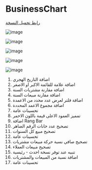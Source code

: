 # BusinessChart

[رابط تحميل النسخة
](https://github.com/BasheirHassan/BusinessChart/releases)

![image](https://github.com/user-attachments/assets/dbc43bbd-95ba-468c-85dd-6a39438cb1c3)



![image](https://github.com/BasheirHassan/BusinessChart/assets/6355712/e9f5c805-e28c-433e-9504-e903e08c1e94)


![image](https://github.com/BasheirHassan/BusinessChart/assets/6355712/893eb428-313f-458f-85da-544632fc5229)

![image](https://github.com/BasheirHassan/BusinessChart/assets/6355712/bb2cac4a-ea40-4cef-9ccf-31a4dfc99c89)

![image](https://github.com/user-attachments/assets/c4ae9474-88a8-45ca-8f79-60ba75786b43)





1. اضافة التاريخ الهجري
2. اضافة علامة للقائمة الاكبر او الاصغر
3. اضافة مقارنة مشتريات السنة
4. اضافة مقارنة مبيعات السنة
5. اضافة فلتر لعرض عدد محدد من الاعمدة
6. اضافة مجموع الاعمد المحددة
7. تحسينات عامة
8. تمميز العمود الاعلى قيمة باللون الاحمر
9. اضافة Rang Bar
10. تصحيح عدد خانات الرقم الضاهر
11. تصحيح مبيع كل السنوات
12. تحسينات عامة
13. تصحيح صافي نسبة حركة مبيعات مشتريات
14. تصحيح مبيعات العملاء
15. تنبيه عند توفر نسخة احدث - رئيسية
16. اضافة نسبة من المبيعات والمشتريات
17. تحسينات عامة
